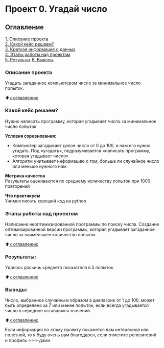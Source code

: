 # Проект 0. Угадай число

## Оглавление

[1. Описание проекта](https://github.com/AlexShcherb/sf_data_science/blob/main/project_0/README.md#Описание-проекта)  
[2. Какой кейс решаем?](https://github.com/AlexShcherb/sf_data_science/blob/main/project_0/README.md#Какой-кейс-решаем)  
[3. Краткая информация о данных](https://github.com/AlexShcherb/sf_data_science/blob/main/project_0/README.md#Краткая-информация-о-данных)  
[4. Этапы работы над проектом](https://github.com/AlexShcherb/sf_data_science/blob/main/project_0/README.md#Этапы-работы-над-проектом)  
[5. Результат](https://github.com/AlexShcherb/sf_data_science/blob/main/project_0/README.md#Результат)
[6. Выводы](https://github.com/AlexShcherb/sf_data_science/blob/main/project_0/README.md#Выводы)

### Описание проекта

Угадать загаданное компьютером число за минимальное число попыток.

:arrow_up:[к оглавлению](https://github.com/AlexShcherb/sf_data_science/blob/main/project_0/README.md#Оглавление)

### Какой кейс решаем?

Нужно написать программу, которая угадывает число за минимальное число попыток

**Условия соревнования:**

- Компьютер загадывает целое число от 0 до 100, и нам его нужно угадать. Под «угадать», подразумевается «написать программу, которая угадывает число».
- Алгоритм учитывает информацию о том, больше ли случайное число или меньше нужного нам.

**Метрика качества**  
Результаты оцениваются по среднему количеству попыток при 1000 повторений

**Что практикуем**  
Учимся писать хороший код на python

### Этапы работы над проектом

Написание неоптимизированной программы по поиску числа.
Создание оптимизированной версии программы, которая угадывает загаданное число за наименьшее количество попыток.

:arrow_up:[к оглавлению](https://github.com/AlexShcherb/sf_data_science/blob/main/project_0/README.md#Оглавление)

### Результаты:

Удалось досьичь среднего показателя в 5 попыток.

:arrow_up:[к оглавлению](https://github.com/AlexShcherb/sf_data_science/blob/main/project_0/README.md#Оглавление)

### Выводы:

Число, выбранное случайным образом в диапазоне от 1 до 100, может быть определено за 7 или менее попыток, если всегда угадывается число в середине оставшихся значений.

:arrow_up:[к оглавлению](https://github.com/AlexShcherb/sf_data_science/blob/main/project_0/README.md#Оглавление)

Если информация по этому проекту покажется вам интересной или полезной, то я буду очень вам благодарен, если отметите репозиторий и профиль ⭐️⭐️⭐️-дами
